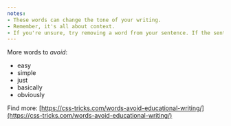 ```yaml
---
notes:
- These words can change the tone of your writing.
- Remember, it's all about context.
- If you're unsure, try removing a word from your sentence. If the sentence is still strong, you're good. If not, then leave it in.
---
```



More words to *avoid*:

* easy
* simple
* just
* basically
* obviously

Find more: [https://css-tricks.com/words-avoid-educational-writing/](https://css-tricks.com/words-avoid-educational-writing/)